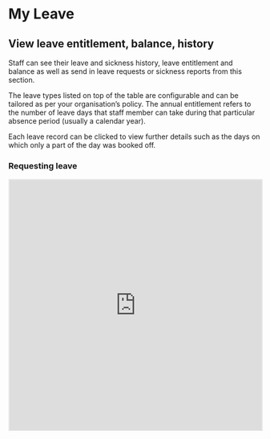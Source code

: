 My Leave
==========

View leave entitlement, balance, history
------------------------

Staff can see their leave and sickness history, leave entitlement and balance as well as send in leave requests or sickness reports from this section.


The leave types listed on top of the table are configurable and can be tailored as per your organisation’s policy. The annual entitlement refers to the number of leave days that staff member can take during that particular absence period (usually a calendar year).  


Each leave record can be clicked to view further details such as the days on which only a part of the day was booked off.


### Requesting leave

<p style="border: 2px solid #ebebeb; min-width: 100%; border-bottom: 0 none; height: 501px;"><iframe style="border: 0 none; min-width: 100%" src="https://www.iorad.com/player/73564/Request-leave?src=iframe" width="100%" height="500px" allowfullscreen="true"></iframe></p><p style="display: none;"><p style="display: none;">After you have signed in, navigate to the &apos;My Leave&apos; section of your Self Service Portal.&amp;nbsp;&lt;br&gt;&lt;br&gt;Then click the&amp;nbsp;&lt;b&gt;&lt;i&gt;Request leave&lt;/i&gt;&lt;/b&gt;&lt;i&gt;&lt;/i&gt; button.</p><p style="display: none;">You can change your leave type with the&amp;nbsp;&lt;b&gt;&lt;i&gt;Type&lt;/i&gt;&lt;/b&gt;&lt;i&gt;&lt;/i&gt; dropdown list.&amp;nbsp;&lt;br&gt;</p><p style="display: none;">&lt;span&gt;Click the&amp;nbsp;&lt;/span&gt;&lt;b&gt;&lt;i&gt;From&lt;/i&gt;&lt;/b&gt;&lt;span&gt;&amp;nbsp;field to select the first date of your leave.&lt;/span&gt;&lt;br&gt;</p><p style="display: none;">A calendar will pop up. For this tutorial, we will request leave between 19 and 21 July 2017.&amp;nbsp;&lt;br&gt;&lt;br&gt;&lt;span&gt;Select&amp;nbsp;&lt;/span&gt;&lt;b&gt;&lt;i&gt;19&lt;/i&gt;&lt;/b&gt;&lt;span&gt;&amp;nbsp;as the start date.&lt;/span&gt;&lt;br&gt;</p><p style="display: none;">&lt;span&gt;Now click the&amp;nbsp;&lt;/span&gt;&lt;b&gt;&lt;i&gt;Until&lt;/i&gt;&lt;/b&gt;&lt;span&gt;&amp;nbsp;field to select the last date of your leave.&lt;/span&gt;&lt;br&gt;</p><p style="display: none;">&lt;span&gt;As with the&amp;nbsp;&lt;/span&gt;&lt;b&gt;&lt;i&gt;From&lt;/i&gt;&lt;/b&gt;&lt;span&gt;&amp;nbsp;date, we get a popup calendar. We want the last day of leave to be the 21st, so select&amp;nbsp;&lt;/span&gt;&lt;b&gt;&lt;i&gt;21&lt;/i&gt;&lt;/b&gt;&lt;span&gt;.&lt;/span&gt;&lt;br&gt;</p><p style="display: none;">&lt;span&gt;After the dates have been selected, they are displayed individually. You can now specify what proportion of each day you would like to take as leave.&amp;nbsp;&lt;/span&gt;</p><p style="display: none;">Lastly, we will add a description to the leave request.&amp;nbsp;&lt;br&gt;&lt;br&gt;Click on the&amp;nbsp;&lt;span class=&quot;&quot;&gt;&lt;i&gt;&lt;b&gt;Notes &lt;/b&gt;&lt;/i&gt;box.&lt;/span&gt;</p><p style="display: none;">Type in your notes.&amp;nbsp;</p><p style="display: none;">Once you are happy with your leave request, click &lt;span class=&quot;&quot;&gt;&lt;i&gt;&lt;b&gt;Submit.&amp;nbsp;&lt;/b&gt;&lt;/i&gt;&lt;/span&gt;</p><p style="display: none;">Once submitted, a confirmation message appears at the top of the screen. &lt;br&gt;&lt;br&gt;The request will notify your manager for approval so all you need to do is wait.&amp;nbsp;</p></p>
